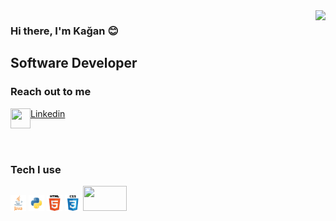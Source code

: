 
<img src="https://media.giphy.com/media/11sBLVxNs7v6WA/giphy.gif" align="right" midth="400" height="260">

### Hi there, I'm Kağan :blush:

## Software Developer

<!-- <font color="cyan">Somethings ultimately happen. </font>   -->



### Reach out to me

<img height="32" width="32" src="https://unpkg.com/simple-icons@v8/icons/linkedin.svg" align="left" /> [Linkedin]

[Linkedin]: www.linkedin.com/in/kagan-yarimca

<br/>
<br/>

### Tech I use
<img src=" https://raw.githubusercontent.com/github/explore/80688e429a7d4ef2fca1e82350fe8e3517d3494d/topics/java/java.png " height="25" width="25">
<img src=" https://raw.githubusercontent.com/github/explore/80688e429a7d4ef2fca1e82350fe8e3517d3494d/topics/python/python.png " height="25" width="25">
<img src="https://raw.githubusercontent.com/github/explore/80688e429a7d4ef2fca1e82350fe8e3517d3494d/topics/html/html.png" height="25" width="25">
<img src="https://raw.githubusercontent.com/github/explore/80688e429a7d4ef2fca1e82350fe8e3517d3494d/topics/css/css.png" height="25" width="25">

<img src="https://experienceleague.adobe.com/docs/commerce-business-intelligence/assets/MicrosoftSQLServer-logo.png?lang=en" height="40" width="70">



